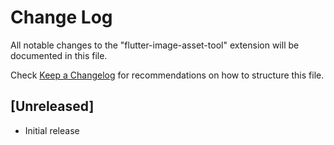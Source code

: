 # Change Log

All notable changes to the "flutter-image-asset-tool" extension will be documented in this file.

Check [Keep a Changelog](http://keepachangelog.com/) for recommendations on how to structure this file.

## [Unreleased]

- Initial release